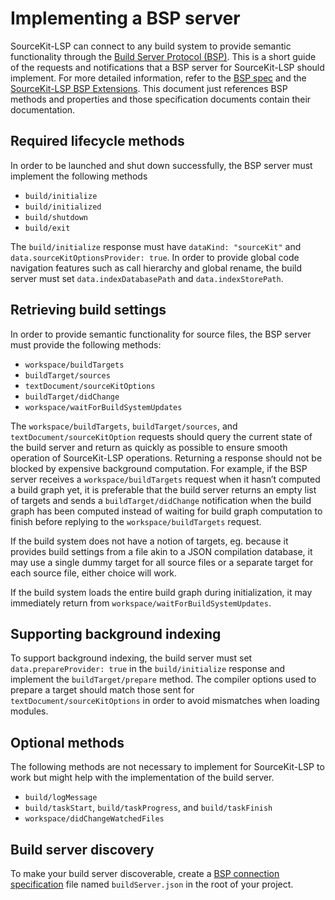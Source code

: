 # Implementing a BSP server

SourceKit-LSP can connect to any build system to provide semantic functionality through the [Build Server Protocol (BSP)](https://build-server-protocol.github.io). This is a short guide of the requests and notifications that a BSP server for SourceKit-LSP should implement. For more detailed information, refer to the [BSP spec](https://build-server-protocol.github.io/docs/specification) and the [SourceKit-LSP BSP Extensions](BSP%20Extensions.md). This document just references BSP methods and properties and those specification documents contain their documentation.

## Required lifecycle methods

In order to be launched and shut down successfully, the BSP server must implement the following methods

- `build/initialize`
- `build/initialized`
- `build/shutdown`
- `build/exit`

The `build/initialize` response must have `dataKind: "sourceKit"` and `data.sourceKitOptionsProvider: true`. In order to provide global code navigation features such as call hierarchy and global rename, the build server must set `data.indexDatabasePath` and `data.indexStorePath`.

## Retrieving build settings

In order to provide semantic functionality for source files, the BSP server must provide the following methods:

- `workspace/buildTargets`
- `buildTarget/sources`
- `textDocument/sourceKitOptions`
- `buildTarget/didChange`
- `workspace/waitForBuildSystemUpdates`

The `workspace/buildTargets`, `buildTarget/sources`, and `textDocument/sourceKitOption` requests should query the current state of the build server and return as quickly as possible to ensure smooth operation of SourceKit-LSP operations. Returning a response should not be blocked by expensive background computation. For example, if the BSP server receives a `workspace/buildTargets` request when it hasn’t computed a build graph yet, it is preferable that the build server returns an empty list of targets and sends a `buildTarget/didChange` notification when the build graph has been computed instead of waiting for build graph computation to finish before replying to the `workspace/buildTargets` request.

If the build system does not have a notion of targets, eg. because it provides build settings from a file akin to a JSON compilation database, it may use a single dummy target for all source files or a separate target for each source file, either choice will work.

If the build system loads the entire build graph during initialization, it may immediately return from `workspace/waitForBuildSystemUpdates`.

## Supporting background indexing

To support background indexing, the build server must set `data.prepareProvider: true` in the `build/initialize` response and implement the `buildTarget/prepare` method. The compiler options used to prepare a target should match those sent for `textDocument/sourceKitOptions` in order to avoid mismatches when loading modules.

## Optional methods

The following methods are not necessary to implement for SourceKit-LSP to work but might help with the implementation of the build server.

- `build/logMessage`
- `build/taskStart`, `build/taskProgress`, and `build/taskFinish`
- `workspace/didChangeWatchedFiles`

## Build server discovery

To make your build server discoverable, create a [BSP connection specification](https://build-server-protocol.github.io/docs/overview/server-discovery) file named `buildServer.json` in the root of your project.
